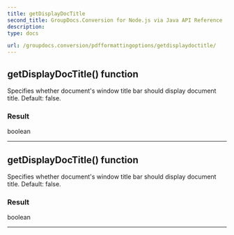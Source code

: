 ```yaml
---
title: getDisplayDocTitle
second_title: GroupDocs.Conversion for Node.js via Java API Reference
description: 
type: docs

url: /groupdocs.conversion/pdfformattingoptions/getdisplaydoctitle/
---
```


## getDisplayDocTitle()  function

 Specifies whether document's window title bar should display document title. Default: false.
 

### Result
boolean


---


## getDisplayDocTitle()  function

 Specifies whether document's window title bar should display document title. Default: false.
 

### Result
boolean


---


